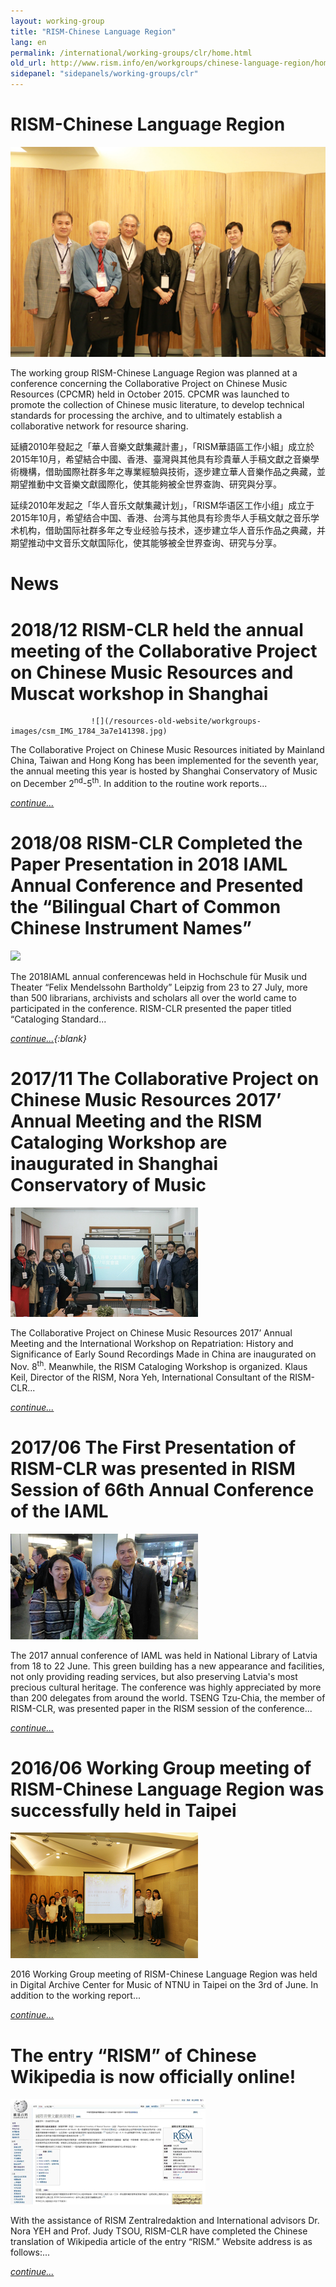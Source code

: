 ```yaml
---
layout: working-group
title: "RISM-Chinese Language Region"
lang: en
permalink: /international/working-groups/clr/home.html
old_url: http://www.rism.info/en/workgroups/chinese-language-region/home.html
sidepanel: "sidepanels/working-groups/clr"
---
```


# RISM-Chinese Language Region

 ![](/resources-old-website/workgroups-images/csm_image1198_2397dcfa97.jpg "image1198")



The working group RISM-Chinese Language Region was planned at a conference concerning the Collaborative Project on Chinese Music Resources (CPCMR) held in October 2015. CPCMR was launched to promote the collection of Chinese music literature, to develop technical standards for processing the archive, and to ultimately establish a collaborative network for resource sharing.

延續2010年發起之「華人音樂文獻集藏計畫」，「RISM華語區工作小組」成立於2015年10月，希望結合中國、香港、臺灣與其他具有珍貴華人手稿文獻之音樂學術機構，借助國際社群多年之專業經驗與技術，逐步建立華人音樂作品之典藏，並期望推動中文音樂文獻國際化，使其能夠被全世界查詢、研究與分享。

延续2010年发起之「华人音乐文献集藏计划」，「RISM华语区工作小组」成立于2015年10月，希望结合中国、香港、台湾与其他具有珍贵华人手稿文献之音乐学术机构，借助国际社群多年之专业经验与技术，逐步建立华人音乐作品之典藏，并期望推动中文音乐文献国际化，使其能够被全世界查询、研究与分享。

# News

# 2018/12 RISM-CLR held the annual meeting of the Collaborative Project on Chinese Music Resources and Muscat workshop in Shanghai

                      ![](/resources-old-website/workgroups-images/csm_IMG_1784_3a7e141398.jpg)

The Collaborative Project on Chinese Music Resources initiated by Mainland China, Taiwan and Hong Kong has been implemented for the seventh year, the annual meeting this year is hosted by Shanghai Conservatory of Music on December 2<sup>nd</sup>-5<sup>th</sup>. In addition to the routine work reports...

_[continue...](/en/workgroups/chinese-language-region/news/201812-rism-clr-held-the-annual-meeting.html "Opens internal link in current window")_







# 2018/08 RISM-CLR Completed the Paper Presentation in 2018 IAML Annual Conference and Presented the “Bilingual Chart of Common Chinese Instrument Names”

 ![](/resources-old-website/workgroups-images/201808_RISM-CLR_300px.JPG)

The 2018IAML annual conferencewas held in Hochschule für Musik und Theater “Felix Mendelssohn Bartholdy” Leipzig from 23 to 27 July, more than 500 librarians, archivists and scholars all over the world came to participated in the conference. RISM-CLR presented the paper titled “Cataloging Standard...

_[continue...](/en/workgroups/chinese-language-region/news/201808-rism-clr-completed-the-paper-presentation-in-2018-iaml-annual-conference-and-presented-the-bilingual-chart-of-common-chinese-instrument-names.html){:blank}_







# 2017/11 The Collaborative Project on Chinese Music Resources 2017’ Annual Meeting and the RISM Cataloging Workshop are inaugurated in Shanghai Conservatory of Music

 ![](/resources-old-website/workgroups-images/csm_DSC00327_3db68264d0.jpg "DSC00327")

The Collaborative Project on Chinese Music Resources 2017’ Annual Meeting and the International Workshop on Repatriation: History and Significance of Early Sound Recordings Made in China are inaugurated on Nov. 8<sup>th</sup>. Meanwhile, the RISM Cataloging Workshop is organized. Klaus Keil, Director of the RISM, Nora Yeh, International Consultant of the RISM-CLR...

_[continue...](/en/workgroups/chinese-language-region/news/201711-shanghai-meeting.html "Opens internal link in current window")_







# 2017/06 The First Presentation of RISM-CLR was presented in RISM Session of 66th Annual Conference of the IAML

 ![](/resources-old-website/workgroups-images/csm_IMG_4332_42798fb1da.jpg "IMG 4332")

The 2017 annual conference of IAML was held in National Library of Latvia from 18 to 22 June. This green building has a new appearance and facilities, not only providing reading services, but also preserving Latvia's most precious cultural heritage. The conference was highly appreciated by more than 200 delegates from around the world. TSENG Tzu-Chia, the member of RISM-CLR, was presented paper in the RISM session of the conference...

[_continue…_](/en/workgroups/chinese-language-region/news/201706-iaml-in-riga.html "Opens internal link in current window")







# 2016/06 Working Group meeting of RISM-Chinese Language Region was successfully held in Taipei

 ![](/resources-old-website/workgroups-images/csm_IMG_9272_525f86d45f.jpg "2016 Working Group meeting")

2016 Working Group meeting of RISM-Chinese Language Region was held in Digital Archive Center for Music of NTNU in Taipei on the 3rd of June. In addition to the working report...

_[continue...](/en/workgroups/chinese-language-region/news/201606-taipei-meeting.html "Opens internal link in current window")_











# The entry “RISM” of Chinese Wikipedia is now officially online!

 ![](/resources-old-website/workgroups-images/csm_03b86f6f-c52f-4887-95e9-9655330594d4_82a87487bb.jpg "Wiki-Chinese RISM")

With the assistance of RISM Zentralredaktion and International advisors Dr. Nora YEH and Prof. Judy TSOU, RISM-CLR have completed the Chinese translation of Wikipedia article of the entry “RISM.” Website address is as follows:...

_[continue...](/en/workgroups/chinese-language-region/news/201606-wiki.html "Opens internal link in current window")_